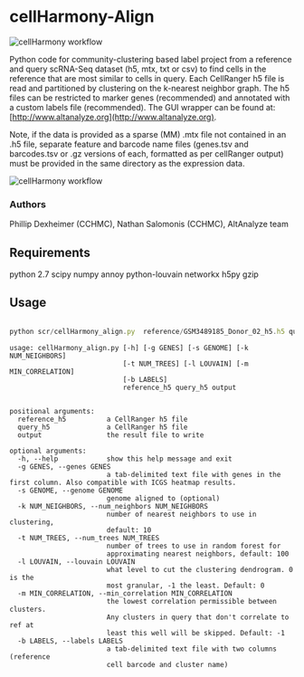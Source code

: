 # cellHarmony-Align # 

![cellHarmony workflow](http://altanalyze.org/cellHarmony/cellHarmony-logo2.png)

Python code for community-clustering based label project from a reference and query scRNA-Seq dataset (h5, mtx, txt or csv) to find cells in the reference that are most similar to cells in query. Each CellRanger h5 file is read and partitioned by clustering on the k-nearest neighbor graph. The h5 files can be restricted to marker genes (recommended) and annotated with a custom labels file (recommended). The GUI wrapper can be found at: [http://www.altanalyze.org](http://www.altanalyze.org). 

Note, if the data is provided as a sparse (MM) .mtx file not contained in an .h5 file, separate feature and barcode name files (genes.tsv and barcodes.tsv or .gz versions of each, formatted as per cellRanger output) must be provided in the same directory as the expression data.

![cellHarmony workflow](http://altanalyze.org/cellHarmony/Workflow.png) 

### Authors ###
Phillip Dexheimer (CCHMC), Nathan Salomonis (CCHMC), AltAnalyze team

## Requirements ## 

python 2.7
scipy
numpy
annoy
python-louvain
networkx
h5py
gzip

## Usage ##

```typescript

python scr/cellHarmony_align.py  reference/GSM3489185_Donor_02_h5.h5 query/GSM3489183_IPF_01_h5.h5 alignments.txt  --genes genes/markers.txt --labels labels/CustomLabels.txt

```
```
usage: cellHarmony_align.py [-h] [-g GENES] [-s GENOME] [-k NUM_NEIGHBORS]
                            [-t NUM_TREES] [-l LOUVAIN] [-m MIN_CORRELATION]
                            [-b LABELS]
                            reference_h5 query_h5 output


positional arguments:
  reference_h5          a CellRanger h5 file
  query_h5              a CellRanger h5 file
  output                the result file to write

optional arguments:
  -h, --help            show this help message and exit
  -g GENES, --genes GENES
                        a tab-delimited text file with genes in the first column. Also compatible with ICGS heatmap results.
  -s GENOME, --genome GENOME
                        genome aligned to (optional)
  -k NUM_NEIGHBORS, --num_neighbors NUM_NEIGHBORS
                        number of nearest neighbors to use in clustering,
                        default: 10
  -t NUM_TREES, --num_trees NUM_TREES
                        number of trees to use in random forest for
                        approximating nearest neighbors, default: 100
  -l LOUVAIN, --louvain LOUVAIN
                        what level to cut the clustering dendrogram. 0 is the
                        most granular, -1 the least. Default: 0
  -m MIN_CORRELATION, --min_correlation MIN_CORRELATION
                        the lowest correlation permissible between clusters.
                        Any clusters in query that don't correlate to ref at
                        least this well will be skipped. Default: -1
  -b LABELS, --labels LABELS
                        a tab-delimited text file with two columns (reference
                        cell barcode and cluster name)
```
